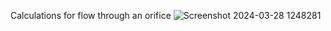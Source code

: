 Calculations for flow through an orifice
![Screenshot 2024-03-28 1248281](https://github.com/AAGAN/OrificeCalculation/assets/10260177/f9d844b2-8b02-429a-82a1-f68b877e9efc)
